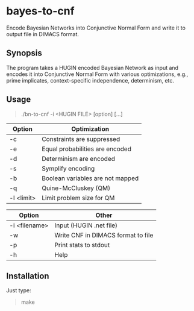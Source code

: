 # bayes-to-cnf
Encode Bayesian Networks into Conjunctive Normal Form and write it to output file in DIMACS format.

## Synopsis
The program takes a HUGIN encoded Bayesian Network as input and encodes it into Conjunctive Normal Form with various optimizations, e.g., prime implicates, context-specific independence, determinism, etc.

## Usage
  > ./bn-to-cnf -i \<HUGIN FILE\> [option] [...]

| Option | Optimization |
| --- |--- |
| -c| Constraints are suppressed|
| -e| Equal probabilities are encoded|
| -d| Determinism are encoded|
| -s| Symplify encoding|
| -b| Boolean variables are not mapped|
| -q| Quine-McCluskey (QM)|
| -l \<limit\>| Limit problem size for QM|

| Option | Other |
| --- | --- |
| -i \<filename\>| Input (HUGIN .net file)|
| -w| Write CNF in DIMACS format to file|
| -p| Print stats to stdout|
| -h| Help|

## Installation

Just type:
> make

